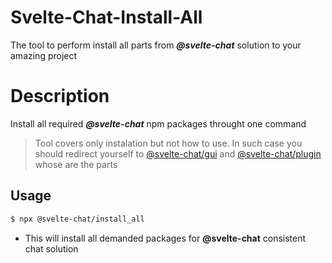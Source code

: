 # Svelte-Chat-Install-All
The tool to perform install all parts from ***@svelte-chat*** solution to your amazing project

# Description
Install all required ***@svelte-chat*** npm packages throught one command

> Tool covers only instalation but not how to use. In such case you should redirect yourself to [@svelte-chat/gui](https://www.npmjs.com/package/@svelte-chat/gui) and [@svelte-chat/plugin](https://www.npmjs.com/package/@svelte-chat/plugin) whose are the parts

## Usage
```bash
$ npx @svelte-chat/install_all
```
- This will install all demanded packages for **@svelte-chat** consistent chat solution
